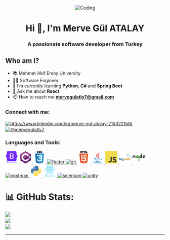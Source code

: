<p align="center">
  <img alt="Coding" width="230" src="https://media2.giphy.com/media/v1.Y2lkPTc5MGI3NjExZ2hmdmdqNjZpMGh2YmFoN2I3a2ZwbWlpdm5pang1ZWIxcmF2YTBwMSZlcD12MV9pbnRlcm5hbF9naWZfYnlfaWQmY3Q9Zw/57nf4oyyMmZ2L9QqJN/giphy.gif">
</p>



<h1 align="center">Hi 👋, I'm Merve Gül ATALAY</h1>
<h3 align="center">A passionate software developer from Turkey</h3>

## Who am I?

-  📚 Mehmet Akif Ersoy University
-  👨‍🎓 Software Engineer
- 🌱 I’m currently learning **Python**, **C#** and **Spring Boot**
- 💬 Ask me about **React**
- 📫 How to reach me **mervegulatly7@gmail.com**

<h3 align="left">Connect with me:</h3>
<p align="left">
<a href="https://linkedin.com/in/merve-gül-atalay-2150221b9/" target="blank">
<img align="center" src="https://raw.githubusercontent.com/rahuldkjain/github-profile-readme-generator/master/src/images/icons/Social/linked-in-alt.svg" alt="https://www.linkedin.com/in/merve-gül-atalay-2150221b9/" height="30" width="40" /></a>
<a href="https://medium.com/@mervegulatly7" target="blank">
<img align="center" src="https://raw.githubusercontent.com/rahuldkjain/github-profile-readme-generator/master/src/images/icons/Social/medium.svg" alt="@mervegulatly7" height="30" width="40" /></a>
</p>

<h3 align="left">Languages and Tools:</h3>
<p align="left"> <a href="https://getbootstrap.com" target="_blank" rel="noreferrer"> <img src="https://raw.githubusercontent.com/devicons/devicon/master/icons/bootstrap/bootstrap-plain-wordmark.svg" alt="bootstrap" width="40" height="40"/> </a> <a href="https://www.w3schools.com/cs/" target="_blank" rel="noreferrer"> <img src="https://raw.githubusercontent.com/devicons/devicon/master/icons/csharp/csharp-original.svg" alt="csharp" width="40" height="40"/> </a> <a href="https://www.w3schools.com/css/" target="_blank" rel="noreferrer"> <img src="https://raw.githubusercontent.com/devicons/devicon/master/icons/css3/css3-original-wordmark.svg" alt="css3" width="40" height="40"/> </a> <a href="https://flutter.dev" target="_blank" rel="noreferrer"> <img src="https://www.vectorlogo.zone/logos/flutterio/flutterio-icon.svg" alt="flutter" width="40" height="40"/> </a> <a href="https://git-scm.com/" target="_blank" rel="noreferrer"> <img src="https://www.vectorlogo.zone/logos/git-scm/git-scm-icon.svg" alt="git" width="40" height="40"/> </a> <a href="https://www.w3.org/html/" target="_blank" rel="noreferrer"> <img src="https://raw.githubusercontent.com/devicons/devicon/master/icons/html5/html5-original-wordmark.svg" alt="html5" width="40" height="40"/> </a> <a href="https://www.java.com" target="_blank" rel="noreferrer"> <img src="https://raw.githubusercontent.com/devicons/devicon/master/icons/java/java-original.svg" alt="java" width="40" height="40"/> </a> <a href="https://developer.mozilla.org/en-US/docs/Web/JavaScript" target="_blank" rel="noreferrer"> <img src="https://raw.githubusercontent.com/devicons/devicon/master/icons/javascript/javascript-original.svg" alt="javascript" width="40" height="40"/> </a> <a href="https://www.mysql.com/" target="_blank" rel="noreferrer"> <img src="https://raw.githubusercontent.com/devicons/devicon/master/icons/mysql/mysql-original-wordmark.svg" alt="mysql" width="40" height="40"/> </a> <a href="https://nodejs.org" target="_blank" rel="noreferrer"> <img src="https://raw.githubusercontent.com/devicons/devicon/master/icons/nodejs/nodejs-original-wordmark.svg" alt="nodejs" width="40" height="40"/> </a> <a href="https://postman.com" target="_blank" rel="noreferrer"> <img src="https://www.vectorlogo.zone/logos/getpostman/getpostman-icon.svg" alt="postman" width="40" height="40"/> </a> <a href="https://www.python.org" target="_blank" rel="noreferrer"> <img src="https://raw.githubusercontent.com/devicons/devicon/master/icons/python/python-original.svg" alt="python" width="40" height="40"/> </a> <a href="https://reactjs.org/" target="_blank" rel="noreferrer"> <img src="https://raw.githubusercontent.com/devicons/devicon/master/icons/react/react-original-wordmark.svg" alt="react" width="40" height="40"/> </a> <a href="https://www.selenium.dev" target="_blank" rel="noreferrer"> <img src="https://raw.githubusercontent.com/detain/svg-logos/780f25886640cef088af994181646db2f6b1a3f8/svg/selenium-logo.svg" alt="selenium" width="40" height="40"/> </a> <a href="https://unity.com/" target="_blank" rel="noreferrer"> <img src="https://www.vectorlogo.zone/logos/unity3d/unity3d-icon.svg" alt="unity" width="40" height="40"/> </a> </p>


# 📊 GitHub Stats:
![](https://github-readme-stats.vercel.app/api?username=Mervegulatly&theme=dark&hide_border=false&include_all_commits=true&count_private=true)<br/>
![](https://github-readme-streak-stats.herokuapp.com/?user=Mervegulatly&theme=dark&hide_border=false)<br/>
![](https://github-readme-stats.vercel.app/api/top-langs/?username=Mervegulatly&theme=dark&hide_border=false&include_all_commits=true&count_private=true&layout=compact)


---
<!--<p align="left">
  <a href="https://visitcount.itsvg.in" target="_blank">
    <img src="https://komarev.com/ghpvc/?username=mervegulatly&label=Profile%20views&color=0e75b6&style=flat" alt="mervegulatly" />
  </a>
</p>-->

